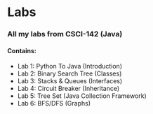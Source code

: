 # Labs
### All my labs from CSCI-142 (Java)
#### Contains:
- Lab 1: Python To Java (Introduction)
- Lab 2: Binary Search Tree (Classes)
- Lab 3: Stacks & Queues (Interfaces)
- Lab 4: Circuit Breaker (Inheritance)
- Lab 5: Tree Set (Java Collection Framework)
- Lab 6: BFS/DFS (Graphs)